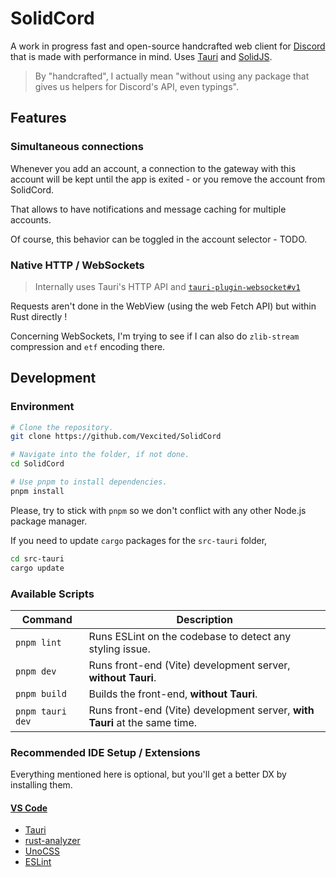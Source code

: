 # SolidCord

A work in progress fast and open-source handcrafted web client for [Discord](https://discord.com/) that is made with performance in mind. Uses [Tauri](https://tauri.app/) and [SolidJS](https://solidjs.com/).

> By "handcrafted", I actually mean "without using any package that gives us helpers for Discord's API, even typings".

## Features

### Simultaneous connections

Whenever you add an account, a connection to the gateway with this account will be kept until the app is exited - or you remove the account from SolidCord.

That allows to have notifications and message caching for multiple accounts.

Of course, this behavior can be toggled in the account selector - TODO.

### Native HTTP / WebSockets

> Internally uses Tauri's HTTP API and [`tauri-plugin-websocket#v1`](https://github.com/tauri-apps/plugins-workspace/tree/v1/plugins/websocket)

Requests aren't done in the WebView (using the web Fetch API) but within Rust directly !

Concerning WebSockets, I'm trying to see if I can also do `zlib-stream` compression and `etf` encoding there.

## Development

### Environment

```bash
# Clone the repository.
git clone https://github.com/Vexcited/SolidCord

# Navigate into the folder, if not done.
cd SolidCord

# Use pnpm to install dependencies.
pnpm install
```

Please, try to stick with `pnpm` so we don't conflict with any other Node.js package manager.

If you need to update `cargo` packages for the `src-tauri` folder,

```bash
cd src-tauri
cargo update
```

### Available Scripts

| Command | Description |
| ------- | ----------- |
| `pnpm lint` | Runs ESLint on the codebase to detect any styling issue. |
| `pnpm dev` | Runs front-end (Vite) development server, **without Tauri**. |
| `pnpm build` | Builds the front-end, **without Tauri**. |
| `pnpm tauri dev` | Runs front-end (Vite) development server, **with Tauri** at the same time. |

### Recommended IDE Setup / Extensions

Everything mentioned here is optional, but you'll get a better DX by installing them.

#### [VS Code](https://code.visualstudio.com/)

- [Tauri](https://marketplace.visualstudio.com/items?itemName=tauri-apps.tauri-vscode)
- [rust-analyzer](https://marketplace.visualstudio.com/items?itemName=rust-lang.rust-analyzer)
- [UnoCSS](https://marketplace.visualstudio.com/items?itemName=antfu.unocss)
- [ESLint](https://marketplace.visualstudio.com/items?itemName=dbaeumer.vscode-eslint)

